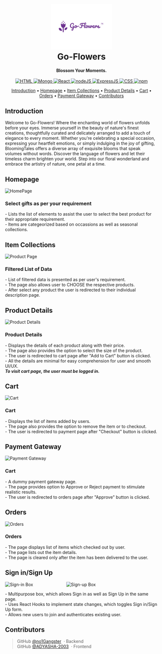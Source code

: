 <h1 align="center">
  <br>
  <a href=""><img src="./public/go-flowers.png" alt="Go-Flowers" width="200"></a>
  <br>
  Go-Flowers
  <br>
</h1>

<h4 align="center">Blossom Your Moments.</h4>


<div align="center">
    <a href = "https://en.wikipedia.org/wiki/HTML">
        <img src = "https://img.shields.io/badge/HTML-HTML5-orange" alt = "HTML" />
    </a>
    <a href = "https://en.wikipedia.org/wiki/MongoDB">
        <img src = "https://img.shields.io/badge/mongo-DB-09934e" alt = "Mongo" />
    </a>
    <a href = "https://en.wikipedia.org/wiki/React_(software)">
        <img src = "https://img.shields.io/badge/React-JS-50e4fe" alt = "React" />
    </a>
    <a href = "https://en.wikipedia.org/wiki/Node.js">
        <img src = "https://img.shields.io/badge/node-JS-8bc500" alt = "nodeJS" />
    </a>
    <a href = "https://en.wikipedia.org/wiki/Express.js">
        <img src = "https://img.shields.io/badge/Express-JS-f3e024" alt = "ExpressJS" />
    </a>
    <a href = "https://en.wikipedia.org/wiki/CSS">
        <img src = "https://img.shields.io/badge/CSS-CSS3-blue" alt = "CSS" />
    </a>
    <a href = "https://en.wikipedia.org/wiki/Npm">
        <img src = "https://img.shields.io/badge/npm-9.7.2-red" alt = "npm" />
    </a>
</div>

<p align="center">
  <a href="#introduction">Introduction</a> •
  <a href="#homepage">Homepage</a> •
  <a href="#item-collections">Item Collections</a> •
  <a href="#product-details">Product Details</a> •
  <a href="#cart">Cart</a> •
  <a href="#orders">Orders</a> •
  <a href="#payment">Payment Gateway</a> •
  <a href="#contributors">Contributors</a>
</p>


## Introduction
<p>
Welcome to Go-Flowers! Where the enchanting world of flowers unfolds before your eyes. Immerse yourself in the beauty of nature's finest creations, thoughtfully curated and delicately arranged to add a touch of elegance to every moment. Whether you're celebrating a special occasion, expressing your heartfelt emotions, or simply indulging in the joy of gifting, BloomingTales offers a diverse array of exquisite blooms that speak volumes without words. Discover the language of flowers and let their timeless charm brighten your world. Step into our floral wonderland and embrace the artistry of nature, one petal at a time.
<p>


## Homepage

<img src = "./images/home-ss.png" alt = "HomePage" />
<h3>Select gifts as per your requirement</h3>

<p>- Lists the list of elements to assist the user to select the best product for their appropriate requirement.<br>- Items are categeorized based on occassions as well as seasonal collections.</p>


## Item Collections

<img src = "./images/flight-ss.png" alt = "Product Page">
<h3>Filtered List of Data</h3>
<p>
- List of filtered data is presented as per user's requirement.<br>
- The page also allows user to CHOOSE the respective products.<br>
- After select any product the user is redirected to their individual description page.<br>
</p>

## Product Details

<img src = "./images/profile-ss.png" alt = "Product Details">
<h3>Product Details</h3>
<p>
- Displays the details of each product along with their price.<br>
- The page also provides the option to select the size of the product.<br>
- The user is redirected to cart page after "Add to Cart" button is clicked.<br>
- All the details are minimal for easy comprehension for user and smooth UI/UX.<br>
<b><i>To visit cart page, the user must be logged in.</i></b>
</p>

## Cart

<img src = "./images/profile-ss.png" alt = "Cart">
<h3>Cart</h3>
<p>
- Displays the list of items added by users.<br>
- The page also provides the option to remove the item or to checkout.<br>
- The user is redirected to payment page after "Checkout" button is clicked.<br>
</p>

## Payment Gateway

<img src = "./images/profile-ss.png" alt = "Payment Gateway">
<h3>Cart</h3>
<p>
- A dummy payment gateway page.<br>
- The page provides option to Approve or Reject payment to stimulate realistic results.<br>
- The user is redirected to orders page after "Approve" button is clicked.<br>
</p>

## Orders

<img src = "./images/profile-ss.png" alt = "Orders">
<h3>Orders</h3>
<p>
- The page displays list of items which checked out by user.<br>
- The page lists out the item details.<br>
- The page is cleared only after the item has been delivered to the user.<br>
</p>

## Sign in/Sign Up

<div style = "display:flex; flex-direction:row; flex-wrap:wrap;">
    <img src = "./images/signin-ss.png" alt = "Sign-in Box" style = "width:40%">
    <img src = "./images/signup-ss.png" alt = "Sign-up Box" style = "width:40%">
</div>

<p>
- Multipurpose box, which allows Sign in as well as Sign Up in the same page.<br>
- Uses React Hooks to implement state changes, which toggles Sign in/Sign Up form.<br>
- Allows new users to join and authenticates existing user.
<p>


## Contributors


>GitHub [@no1Gangster](https://github.com/no1Gangster) &nbsp;&middot;&nbsp;Backend<br>
>GitHub [@ADYASHA-2003](https://github.com/ADYASHA-2003) &nbsp;&middot;&nbsp;Frontend<br>

